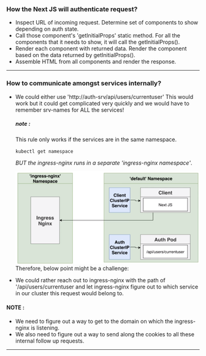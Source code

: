 ### How the Next JS will authenticate request?
* Inspect URL of incoming request. 
  Determine set of components to show depending on auth state.
* Call those component's 'getInitialProps' static method.
  For all the components that it needs to show, it will call the getInitialProps().
* Render each component with returned data.
  Render the component based on the data returned by getInitialProps().
* Assemble HTML from all components and render the response.
     
--- 

### How to communicate amongst services internally?
* We could either use 'http://auth-srv/api/users/currentuser'
  This would work but it could get complicated very quickly and 
  we would have to remember srv-names for ALL the services!
  ##### note : 
  This rule only works if the services are in the same namespace.
  ```
  kubectl get namespace
  ```
  *BUT the ingress-nginx runs in a separate 'ingress-nginx namespace'*. 
  <!-- ![image info](./notes_images/namespace1.PNG =600px) -->
  <img src="../notes_images/namespace1.PNG" width="600"/>
  Therefore, below point might be a challenge: 

* We could rather reach out to ingress-nginx with the path
  of '/api/users/currentuser and let ingress-nginx figure out 
  to which service in our cluster this request would belong to.

#### NOTE : 
  * We need to figure out a way to get to the domain on which 
    the ingress-nginx is listening. 
  * We also need to figure out a way to send along the cookies 
    to all these internal follow up requests.

---
